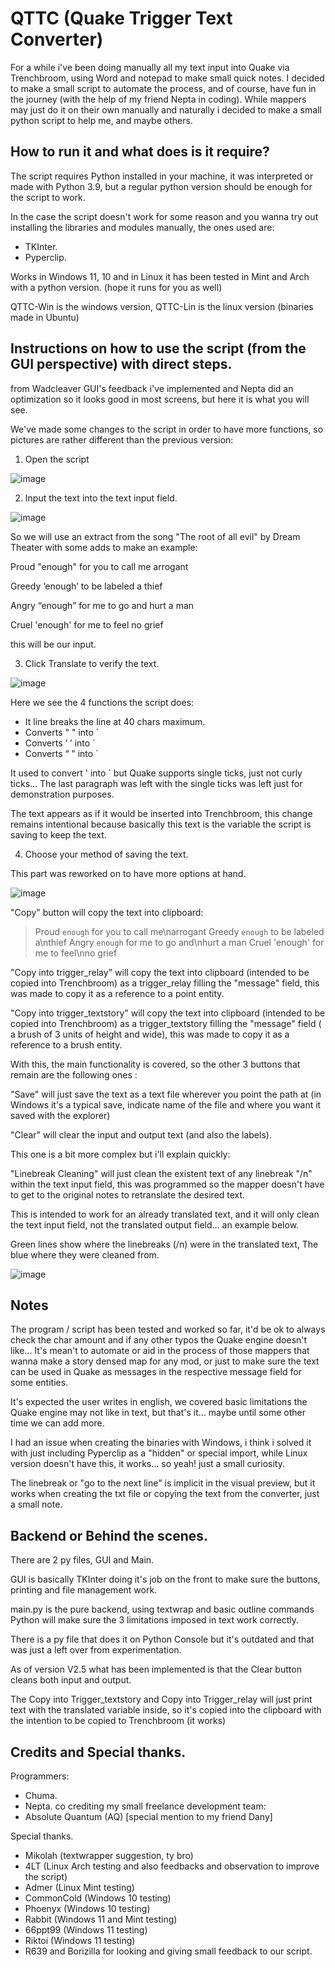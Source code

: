# QTTC (Quake Trigger Text Converter)

For a while i've been doing manually all my text input into Quake via Trenchbroom, using Word and notepad to make small quick notes.
I decided to make a small script to automate the process, and of course, have fun in the journey (with the help of my friend Nepta in coding).
While mappers may just do it on their own manually and naturally i decided to make a small python script to help me, and maybe others.

## How to run it and what does is it require?

The script requires Python installed in your machine, it was interpreted or made with Python 3.9, but a regular python version should be enough for the script to work.

In the case the script doesn't work for some reason and you wanna try out installing the libraries and modules manually, the ones used are:
- TKInter.
- Pyperclip.

Works in Windows 11, 10 and in Linux it has been tested in Mint and Arch with a python version. (hope it runs for you as well)

QTTC-Win is the windows version, QTTC-Lin is the linux version (binaries made in Ubuntu)

## Instructions on how to use the script (from the GUI perspective) with direct steps.

from Wadcleaver GUI's feedback i've implemented and Nepta did an optimization so it looks good in most screens, but here it is what you will see.

We've made some changes to the script in order to have more functions, so pictures are rather different than the previous version:

1. Open the script

![image](https://github.com/user-attachments/assets/fae187f3-cd59-47c0-8227-1140956daf89)


2. Input the text into the text input field.

![image](https://github.com/user-attachments/assets/6cb81942-70c7-4886-9ef7-cac490701229)



So we will use an extract from the song "The root of all evil" by Dream Theater with some adds to make an example:

Proud "enough" for you to call me arrogant

Greedy ‘enough’ to be labeled a thief

Angry “enough” for me to go and hurt a man

Cruel 'enough' for me to feel no grief


this will be our input.

3. Click Translate to verify the text.

![image](https://github.com/user-attachments/assets/75f867e1-c6b7-4b44-ae7a-cfd2796f7e1d)


Here we see the 4 functions the script does:
- It line breaks the line at 40 chars maximum.
- Converts " " into `
- Converts ‘ ’ into `
- Converts “ ” into `

It used to convert ' into ` but Quake supports single ticks, just not curly ticks... The last paragraph was left with the single ticks was left just for demonstration purposes.

The text appears as if it would be inserted into Trenchbroom, this change remains intentional because basically this text is the variable the script is saving to keep the text.

4. Choose your method of saving the text.

This part was reworked on to have more options at hand.

![image](https://github.com/user-attachments/assets/20e5c9b1-c0bb-4611-85b9-b8183cea2286)




"Copy" button will copy the text into clipboard:
> Proud `enough` for you to call me\narrogant Greedy `enough` to be labeled a\nthief Angry `enough` for me to go and\nhurt a man Cruel 'enough' for me to feel\nno grief

"Copy into trigger_relay" will copy the text into clipboard (intended to be copied into Trenchbroom) as a trigger_relay filling the "message" field, this was made to copy it as a reference to a point entity.

"Copy into trigger_textstory" will copy the text into clipboard (intended to be copied into Trenchbroom) as a trigger_textstory filling the "message" field ( a brush of 3 units of height and wide), this was made to copy it as a reference to a brush entity.

With this, the main functionality is covered, so the other 3 buttons that remain are the following ones :

"Save" will just save the text as a text file wherever you point the path at (in Windows it's a typical save, indicate name of the file and where you want it saved with the explorer)

"Clear" will clear the input and output text (and also the labels).

This one is a bit more complex but i'll explain quickly:

"Linebreak Cleaning" will just clean the existent text of any linebreak "/n" within the text input field, this was programmed so the mapper doesn't have to get to the original notes to retranslate the desired text.

This is intended to work for an already translated text, and it will only clean the text input field, not the translated output field... an example below. 

Green lines show where the linebreaks (/n) were in the translated text, The blue where they were cleaned from.

![image](https://github.com/user-attachments/assets/48864322-0356-4e26-9453-d1ea3fc44161)


## Notes

The program / script has been tested and worked so far, it'd be ok to always check the char amount and if any other typos the Quake engine doesn't like... It's mean't to automate or aid in the process of those mappers that wanna make a story densed map for any mod, or just to make sure the text can be used in Quake as messages in the respective message field for some entities.

It's expected the user writes in english, we covered basic limitations the Quake engine may not like in text, but that's it... maybe until some other time we can add more.

I had an issue when creating the binaries with Windows, i think i solved it with just including Pyperclip as a "hidden" or special import, while Linux version doesn't have this, it works... so yeah! just a small curiosity.

The linebreak or "go to the next line" is implicit in the visual preview, but it works when creating the txt file or copying the text from the converter, just a small note.

## Backend or Behind the scenes.

There are 2 py files, GUI and Main.

GUI is basically TKInter doing it's job on the front to make sure the buttons, printing and file management work.

main.py is the pure backend, using textwrap and basic outline commands Python will make sure the 3 limitations imposed in text work correctly.

There is a py file that does it on Python Console but it's outdated and that was just a left over from experimentation.

As of version V2.5 what has been implemented is that the Clear button cleans both input and output.

The Copy into Trigger_textstory and Copy into Trigger_relay will just print text with the translated variable inside, so it's copied into the clipboard with the intention to be copied to Trenchbroom (it works)

## Credits and Special thanks.

Programmers:
- Chuma.
- Nepta.
co crediting my small freelance development team:
- Absolute Quantum (AQ) [special mention to my friend Dany]

Special thanks.
- Mikolah (textwrapper suggestion, ty bro)
- 4LT (Linux Arch testing and also feedbacks and observation to improve the script)
- Admer (Linux Mint testing)
- CommonCold (Windows 10 testing)
- Phoenyx (Windows 10 testing)
- Rabbit (Windows 11 and Mint testing)
- 66ppt99 (Windows 11 testing)
- Riktoi (Windows 11 testing)
- R639 and Borizilla for looking and giving small feedback to our script.


